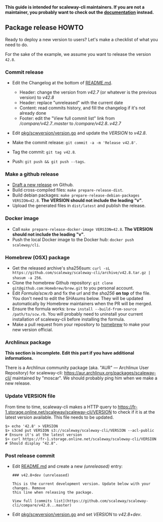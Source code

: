 **This guide is intended for scaleway-cli maintainers. If you are not a
maintainer, you probably want to check out the [documentation](README.md)
instead.**

## Package release HOWTO

Ready to deploy a new version to users? Let's make a checklist of what you need
to do.

For the sake of the example, we assume you want to release the version `42.8`.

### Commit release

* Edit the Changelog at the bottom of [README.md](README.md).

  - Header: change the version from *v42.7* (or whatever is the previous
    version) to *v42.8*
  - Header: replace "unreleased" with the current date
  - Content: read commits history, and fill the changelog if it's not already
    done
  - Footer: edit the "View full commit list" link from */compare/v42.7..master*
    to */compare/v42.8..v42.7*

* Edit [pkg/scwversion/version.go](pkg/scwversion/version.go) and update the
  *VERSION* to *v42.8*.
* Make the commit release: `git commit -a -m 'Release v42.8'`.
* Tag the commit: `git tag v42.8`.
* Push: `git push && git push --tags`.

### Make a github release

* [Draft a new release](https://github.com/scaleway/scaleway-cli/releases) on
  Github.
* Build cross-compiled files: `make prepare-release-dist`.
* Build debian packages: `make prepare-release-debian-packages VERSION=42.8`.
  **The VERSION should not include the leading "v"**.
* Upload the generated files in `dist/latest` and publish the release.

### Docker image

* Call `make prepare-release-docker-image VERSION=42.8`. **The VERSION should
  not include the leading "v"**.
* Push the local Docker image to the Docker hub: `docker push scaleway/cli`.

### Homebrew (OSX) package

* Get the released archive's sha256sum: `curl -sL
  https://github.com/scaleway/scaleway-cli/archive/v42.8.tar.gz | shasum -a
  256`.
* Clone the homebrew Github repository: `git clone
  git@github.com:Homebrew/brew.git` to you personal account.
* Edit *Formula/scw.rb* and fix the *url* and the *sha256* **on top** of the
  file. You don't need to edit the SHAsums below. They will be updated
  automatically by Homebrew maintainers when the PR will be merged.
* Ensure the formula works: `brew install --build-from-source /path/to/scw.rb`.
  You will probably need to uninstall your current installation of scaleway-cli
  before installing the formula.
* Make a pull request from your repository to
  [homebrew](https://github.com/Homebrew/homebrew-core) to make your new
  version official.

### Archlinux package

**This section is incomplete. Edit this part if you have additional
informations.**

There is a Archlinux community package (aka. "AUR" — Archlinux User Repository)
for scaleway-cli: https://aur.archlinux.org/packages/scaleway-cli/ maintained
by "moscar". We should probably ping him when we make a new release.

### Update VERSION file

From time to time, scaleway-cli makes a HTTP query to
https://fr-1.storage.online.net/scaleway/scaleway-cli/VERSION to check if it is
at the latest version available. This file needs to be updated.

```
$> echo '42.8' > VERSION
$> s3cmd put VERSION s3://scaleway/scaleway-cli/VERSION --acl-public
# Ensure it's at the latest version
$> curl https://fr-1.storage.online.net/scaleway/scaleway-cli/VERSION
# Should display "42.8".
```

### Post release commit

* Edit [README.md](README.md) and create a new *(unreleased)* entry:

   ```
   ### v42.8+dev (unreleased)

   This is the current development version. Update below with your changes. Remove
   this line when releasing the package.

   View full [commits list](https://github.com/scaleway/scaleway-cli/compare/v42.8...master)
   ```

* Edit [pkg/scwversion/version.go](pkg/scwversion/version.go) and set *VERSION*
  to *v42.8+dev*.
